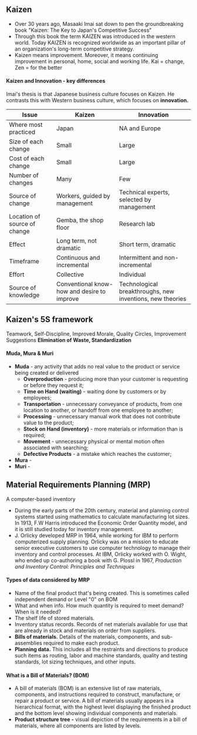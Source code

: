 ## Kaizen
+ Over 30 years ago, Masaaki Imai sat down to pen the groundbreaking book "Kaizen: The Key to Japan's Competitive Success"
+ Through this book the term KAIZEN was introduced in the western world. Today KAIZEN is recognized worldwide as an important pillar of an organization's long-term competitive strategy.
+ Kaizen means improvement. Moreover, it means continuing improvement in personal, home, social and working life. 
Kai = change, Zen = for the better

#### Kaizen and Innovation - key differences
Imai's thesis is that Japanese business culture focuses on Kaizen. He contrasts this with Western business culture, which focuses on **innovation.**

| Issue                        | Kaizen                                      | Innovation                                                |
| ---------------------------- | ------------------------------------------- | --------------------------------------------------------- |
| Where most practiced         | Japan                                       | NA and Europe                                             |
| Size of each change          | Small                                       | Large                                                     |
| Cost of each change          | Small                                       | Large                                                     |
| Number of changes            | Many                                        | Few                                                       |
| Source of change             | Workers, guided by management               | Technical experts, selected by management                 |
| Location of source of change | Gemba, the shop floor                       | Research lab                                              |
| Effect                       | Long term, not dramatic                     | Short term, dramatic                                      |
| Timeframe                    | Continuous and incremental                  | Intermittent and non-incremental                          |
| Effort                       | Collective                                  | Individual                                                |
| Source of knowledge          | Conventional know-how and desire to improve | Technological breakthroughs, new inventions, new theories |
## Kaizen's 5S framework
Teamwork, Self-Discipline, Improved Morale, Quality Circles, Improvement Suggestions
**Elimination of Waste, Standardization**

#### Muda, Mura & Muri
+ **Muda** - any activity that adds no real value to the product or service being created or delivered
	+ **Overproduction** - producing more than your customer is requesting or before they request it;
	+ **Time on Hand (waiting)** - waiting done by customers or by employees;
	+ **Transportation** - unnecessary conveyance of products, from one location to another, or handoff from one employee to another;
	+ **Processing** - unnecessary manual work that does not contribute value to the product;
	+ **Stock on Hand (inventory)** - more materials or information than is required;
	+ **Movement** - unnecessary physical or mental motion often associated with searching;
	+ **Defective Products** - a mistake which reaches the customer;
+ **Mura** - 
+ **Muri** - 

## Material Requirements Planning (MRP)
A computer-based inventory
+ During the early parts of the 20th century, material and planning control systems started using mathematics to calculate manufacturing lot sizes. In 1913, F.W Harris introduced the Economic Order Quantity model, and it is still studied today for inventory management.
+ J. Orlicky developed MRP in 1964, while working for IBM to perform computerized supply planning. Orlicky was on a mission to educate senior executive customers to use computer technology to manage their inventory and control processes. At IBM, Orlicky worked with O. Wight, who ended up co-authoring a book with G. Plossl in 1967, *Production and Inventory Control: Principles and Techniques*
#### Types of data considered by MRP
+ Name of the final product that's being created. This is sometimes called independent demand or Level "0" on BOM
+ What and when info. How much quantity is required to meet demand? When is it needed?
+ The shelf life of stored materials.
+ Inventory status records. Records of net materials available for use that are already in stock and materials on order from suppliers.
+ **Bills of materials.** Details of the materials, components, and sub-assemblies required to make each product.
+ **Planning data.** This includes all the restraints and directions to produce such items as routing, labor and machine standards, quality and testing standards, lot sizing techniques, and other inputs.
#### What is a Bill of Materials? (BOM)
+ A bill of materials (BOM) is an extensive list of raw materials, components, and instructions required to construct, manufacture, or repair a product or service. A bill of materials usually appears in a hierarchical format, with the highest level displaying the finished product and the bottom level showing individual components and materials.
+ **Product structure tree -** visual depiction of the requirements in a bill of materials, where all components are listed by levels.